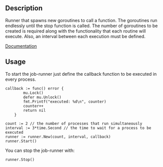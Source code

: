 ## Description

Runner that spawns new goroutines to call a function. The goroutines run endlessly until the stop function is called. The number of goroutines to be created is required along with the functionality that each routine will execute. Also, an interval between each execution must be defined.

[Documentation](http://godoc.org/github.com/sotirispl/job-runner)

## Usage

To start the job-runner just define the callback function to be executed in every process.

```
callback := func() error {
		mu.Lock()
		defer mu.Unlock()
		fmt.Printf("executed: %d\n", counter)
		counter++
		return nil
	}

count := 2 // the number of processes that run simultaneously
interval := 3*time.Second // the time to wait for a process to be executed
runner := runner.New(count, interval, callback)
runner.Start()
```

You can stop the job-runner with:

```
runner.Stop()
```
